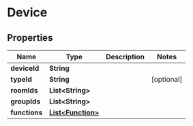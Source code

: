 
# Device

## Properties
Name | Type | Description | Notes
------------ | ------------- | ------------- | -------------
**deviceId** | **String** |  | 
**typeId** | **String** |  |  [optional]
**roomIds** | **List&lt;String&gt;** |  | 
**groupIds** | **List&lt;String&gt;** |  | 
**functions** | [**List&lt;Function&gt;**](Function.md) |  | 



